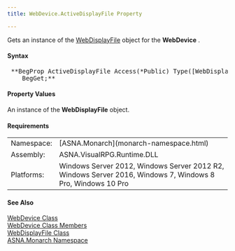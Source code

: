 ```yaml
---
title: WebDevice.ActiveDisplayFile Property

---
```


Gets an instance of the [ WebDisplayFile](web-display-file-class.html) object for the **WebDevice** .

#### Syntax
<pre class="prettyprint"> **BegProp ActiveDisplayFile Access(*Public) Type([WebDisplayFile](web-display-file-class.html))
    BegGet;**       </pre>  

#### Property Values
An instance of the **WebDisplayFile** object.
<!-- -->

#### Requirements
<table class="dttable" cellspacing="0" cellpadding="4" width="60%">
           <colgroup>
            <col width="15%" style="font-weight:bold" />
            <col width="85%" />
          </colgroup>
          <tr>
            <td>Namespace:</td>
            <td>[ASNA.Monarch](monarch-namespace.html)</td>
          </tr>
          <tr>
            <td>Assembly:</td>
            <td>ASNA.VisualRPG.Runtime.DLL</td>
          </tr>
         <tr>
            <td>Platforms:</td>
            <td> Windows Server 2012, Windows Server 2012 R2, Windows Server 2016, Windows 7, Windows 8 Pro, Windows 10 Pro</td>
         </tr>
</table>

#### See Also
[WebDevice Class](web-device-class.html) <br /> [ WebDevice Class Members](web-device-class-members.html) <br /> [ WebDisplayFile Class](web-display-file-class.html) <br /> [ASNA.Monarch Namespace](monarch-namespace.html) 
